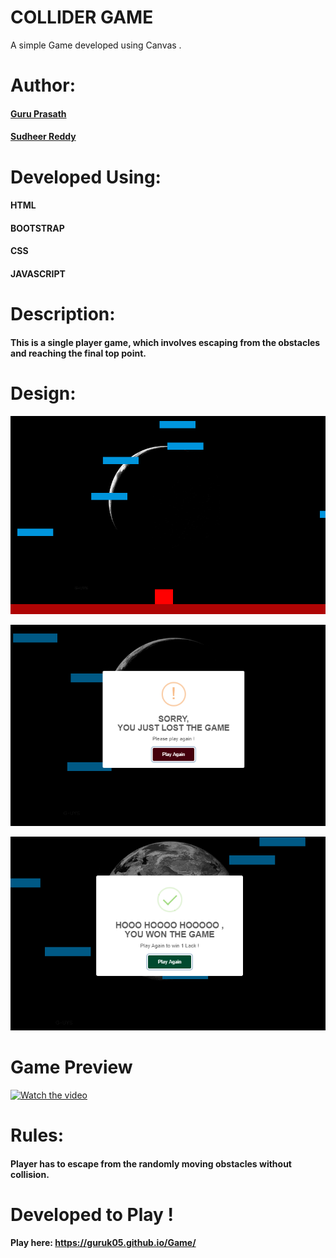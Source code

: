 
# COLLIDER GAME
  A simple Game developed using Canvas .

# Author: 
  #### <a href="https://github.com/guruk05">Guru Prasath</a>
  #### <a href="https://github.com/SudheerReddySingam">Sudheer Reddy</a>

# Developed Using:
  #### HTML
  #### BOOTSTRAP
  #### CSS 
  #### JAVASCRIPT

# Description:
  #### This is a single player game, which involves escaping from the obstacles and reaching the final top point.

# Design:
  
  ![designr1.PNG](designr1.PNG)
  
  ![designr2.PNG](designr2.PNG)
  
  ![designr3.PNG](designr3.PNG)
  
# Game Preview 
  

 
  [![Watch the video](https://i.imgur.com/vKb2F1B.png)](https://youtu.be/BFhzkVC4PZ0)
  
  
# Rules: 

  #### Player has to escape from the randomly moving obstacles without collision.
  
  
# Developed to Play !
  
  #### Play here: https://guruk05.github.io/Game/
             






